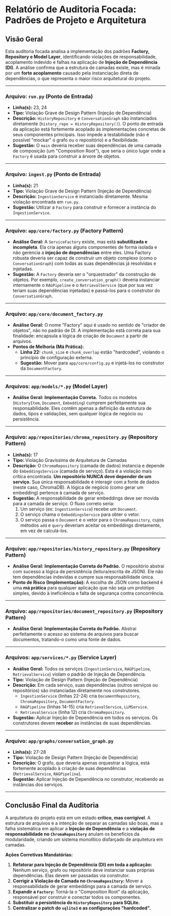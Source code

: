 # Relatório de Auditoria Focada: Padrões de Projeto e Arquitetura

## Visão Geral
Esta auditoria focada analisa a implementação dos padrões **Factory, Repository e Model Layer**, identificando violações de responsabilidade, acoplamento indevido e falhas na aplicação de **Injeção de Dependência (DI)**. A análise confirma que a estrutura de camadas existe, mas é minada por um **forte acoplamento** causado pela instanciação direta de dependências, o que representa o maior risco arquitetural do projeto.

---

### Arquivo: `run.py` (Ponto de Entrada)

- **Linha(s):** 23, 24
- **Tipo:** Violação Grave de Design Pattern (Injeção de Dependência)
- **Descrição:** `HistoryRepository` e `ConversationGraph` são instanciados diretamente (`history_repo = HistoryRepository()`). O ponto de entrada da aplicação está fortemente acoplado às implementações concretas de seus componentes principais. Isso impede a testabilidade (não é possível "mockar" o grafo ou o repositório) e a flexibilidade.
- **Sugestão:** O `main` deveria receber suas dependências de uma camada de composição (um "Composition Root"), que seria o único lugar onde a `Factory` é usada para construir a árvore de objetos.

---

### Arquivo: `ingest.py` (Ponto de Entrada)

- **Linha(s):** 21
- **Tipo:** Violação Grave de Design Pattern (Injeção de Dependência)
- **Descrição:** `IngestionService` é instanciado diretamente. Mesma violação encontrada em `run.py`.
- **Sugestão:** Utilizar a `Factory` para construir e fornecer a instância do `IngestionService`.

---

### Arquivo: `app/core/factory.py` (Factory Pattern)

- **Análise Geral:** A `ServiceFactory` existe, mas está **subutilizada e incompleta**. Ela cria apenas alguns componentes de forma isolada e não gerencia a **injeção de dependências** entre eles. Uma Factory robusta deveria ser capaz de construir um objeto complexo (como o `ConversationGraph`) com todas as suas dependências já resolvidas e injetadas.
- **Sugestão:** A `Factory` deveria ser o "orquestrador" da construção de objetos. Por exemplo, `create_conversation_graph()` deveria instanciar internamente o `RAGPipeline` e o `RetrievalService` (que por sua vez teriam suas dependências injetadas) e passá-los para o construtor do `ConversationGraph`.

---

### Arquivo: `app/core/document_factory.py`

- **Análise Geral:** O nome "Factory" aqui é usado no sentido de "criador de objetos", não no padrão de DI. A implementação está correta para sua finalidade: encapsula a lógica de criação de `Document` a partir de arquivos.
- **Pontos de Melhoria (Má Prática):**
    - **Linha 22:** `chunk_size` e `chunk_overlap` estão "hardcoded", violando o princípio de configuração externa.
    - **Sugestão:** Mover para `app/core/config.py` e injetá-los no construtor da `DocumentFactory`.

---

### Arquivos: `app/models/*.py` (Model Layer)

- **Análise Geral:** **Implementação Correta.** Todos os modelos (`HistoryItem`, `Document`, `Embedding`) cumprem perfeitamente sua responsabilidade. Eles contêm apenas a definição da estrutura de dados, tipos e validações, sem qualquer lógica de negócio ou persistência.

---

### Arquivo: `app/repositories/chroma_repository.py` (Repository Pattern)

- **Linha(s):** 17
- **Tipo:** Violação Gravíssima de Arquitetura de Camadas
- **Descrição:** O `ChromaRepository` (camada de dados) instancia e depende do `EmbeddingsService` (camada de serviço). Esta é a violação mais crítica encontrada. **Um repositório NUNCA deve depender de um serviço.** Sua única responsabilidade é interagir com a fonte de dados (neste caso, ChromaDB). A lógica de negócio (como gerar um embedding) pertence à camada de serviço.
- **Sugestão:** A responsabilidade de gerar embeddings deve ser movida para a camada de serviço. O fluxo correto seria:
    1. Um serviço (ex: `IngestionService`) recebe um `Document`.
    2. O serviço chama o `EmbeddingsService` para obter o vetor.
    3. O serviço passa o `Document` e o vetor para o `ChromaRepository`, cujos métodos `add` e `query` deveriam aceitar os embeddings diretamente, em vez de calculá-los.

---

### Arquivo: `app/repositories/history_repository.py` (Repository Pattern)

- **Análise Geral:** **Implementação Correta do Padrão.** O repositório abstrai com sucesso a lógica de persistência (leitura/escrita de JSON). Ele não tem dependências indevidas e cumpre sua responsabilidade única.
- **Ponto de Risco (Implementação):** A escolha de JSON como backend é uma **má prática** para qualquer aplicação que não seja um protótipo simples, devido à ineficiência e falta de segurança contra concorrência.

---

### Arquivo: `app/repositories/document_repository.py` (Repository Pattern)

- **Análise Geral:** **Implementação Correta do Padrão.** Abstrai perfeitamente o acesso ao sistema de arquivos para buscar documentos, tratando-o como uma fonte de dados.

---

### Arquivos: `app/services/*.py` (Service Layer)

- **Análise Geral:** Todos os serviços (`IngestionService`, `RAGPipeline`, `RetrievalService`) violam o padrão de Injeção de Dependência.
- **Tipo:** Violação de Design Pattern (Injeção de Dependência)
- **Descrição:** Em cada serviço, suas dependências (outros serviços ou repositórios) são instanciadas diretamente nos construtores.
    - `IngestionService` (linhas 22-24) cria `DocumentRepository`, `ChromaRepository`, `DocumentFactory`.
    - `RAGPipeline` (linhas 14-15) cria `RetrievalService`, `LLMService`.
    - `RetrievalService` (linha 12) cria `ChromaRepository`.
- **Sugestão:** Aplicar Injeção de Dependência em todos os serviços. Os construtores devem **receber** as instâncias de suas dependências.

---

### Arquivo: `app/graphs/conversation_graph.py`

- **Linha(s):** 27-28
- **Tipo:** Violação de Design Pattern (Injeção de Dependência)
- **Descrição:** O grafo, que deveria apenas orquestrar a lógica, está fortemente acoplado à criação de suas dependências (`RetrievalService`, `RAGPipeline`).
- **Sugestão:** Aplicar Injeção de Dependência no construtor, recebendo as instâncias dos serviços.

---

## Conclusão Final da Auditoria

A arquitetura do projeto está em um estado **crítico, mas corrigível**. A estrutura de arquivos e a intenção de separar as camadas são boas, mas a falha sistemática em aplicar a **Injeção de Dependência** e a **violação de responsabilidade no `ChromaRepository`** anulam os benefícios da modularidade, criando um sistema monolítico disfarçado de arquitetura em camadas.

**Ações Corretivas Mandatórias:**
1.  **Refatorar para Injeção de Dependência (DI) em toda a aplicação:** Nenhum serviço, grafo ou repositório deve instanciar suas próprias dependências. Elas devem ser passadas via construtor.
2.  **Corrigir a Violação de Camada no `ChromaRepository`:** Mover a responsabilidade de gerar embeddings para a camada de serviço.
3.  **Expandir a `Factory`:** Torná-la o "Composition Root" da aplicação, responsável por construir e conectar todos os componentes.
4.  **Substituir a persistência do `HistoryRepository` para SQLite.**
5.  **Centralizar o patch do `sqlite3` e as configurações "hardcoded".**
